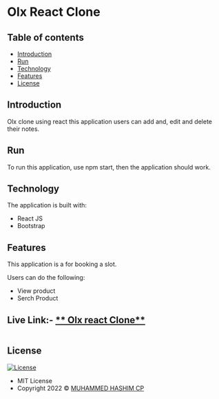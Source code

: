 # Olx React Clone

## Table of contents

- [Introduction](#introduction)
- [Run](#run)
- [Technology](#technology)
- [Features](#features)
- [License](#license)

## Introduction
  Olx clone using react this application users can add and, edit and delete their notes.

## Run

To run this application,  use npm start, then the application should work.

## Technology

The application is built with:

- React JS
- Bootstrap

## Features

This application is a for booking a slot.

Users can do the following:
- View product
- Serch Product 


## Live Link:-  [** Olx react Clone**](https://olx-react-clone.netlify.app/)
<img src="https://firebasestorage.googleapis.com/v0/b/muhammed-hashim-portfolio.appspot.com/o/projects%2FOlx-xl.png?alt=media&token=2600760e-5a3b-4aee-a5e6-5f5d02587ce5" alt=""  />

## License

[![License](https://img.shields.io/:License-MIT-blue.svg?style=flat-square)](http://badges.mit-license.org)

- MIT License
- Copyright 2022 © [MUHAMMED HASHIM CP](https://github.com/muhammedhashimcp)
